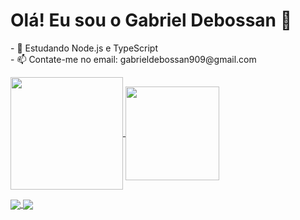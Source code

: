 <h1>Olá! Eu sou o Gabriel Debossan 👋 </h1>

<p>
    - 🌱 Estudando Node.js e TypeScript <br>
    - 📫 Contate-me no email: gabrieldebossan909@gmail.com <br>
</p>

<div> <!-- Status -->

<a href="https://github.com/GabrielDebossan">
    <img align="center" height="180em" src="https://github-readme-stats.vercel.app/api?username=GabrielDebossan&show_icons=true&theme=radical")>
</a>


<a href="https://github.com/GabrielDebossan">
    <img align="center" height="150em" src="https://github-readme-stats.vercel.app/api/top-langs/?username=GabrielDebossan&size_weight=0.5&count_weight=0.5&layout=compact&theme=radical">
</a>

<div> <!-- Redes sociais-->
    
<a href="https://www.linkedin.com/in/gabrieldebossan/"> <img align="center" src="https://img.shields.io/badge/LinkedIn-0077B5?style=for-the-badge&logo=linkedin&logoColor=white"> </a>
<a href="https://www.instagram.com/ghdebossan/"> <img align="center" src="https://img.shields.io/badge/Instagram-E4405F?style=for-the-badge&logo=instagram&logoColor=white"> </a>
